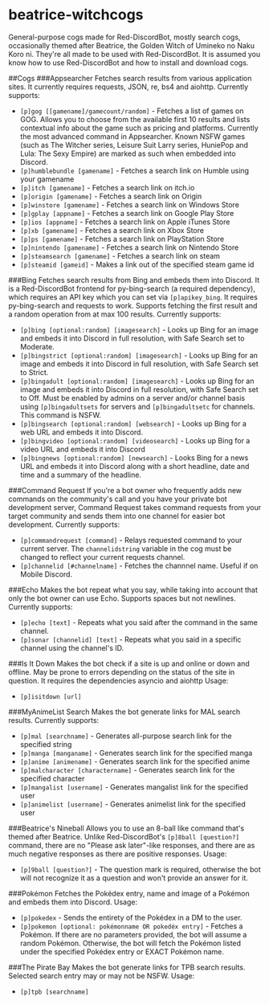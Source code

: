 # beatrice-witchcogs
General-purpose cogs made for Red-DiscordBot, mostly search cogs, occasionally themed after Beatrice, the Golden Witch of Umineko no Naku Koro ni. They're all made to be used with Red-DiscordBot. It is assumed you know how to use Red-DiscordBot and how to install and download cogs.

##Cogs
###Appsearcher
Fetches search results from various application sites. It currently requires requests, JSON, re, bs4 and aiohttp. Currently supports:
- `[p]gog [[gamename]/gamecount/random]` - Fetches a list of games on GOG. Allows you to choose from the available first 10 results and lists contextual info about the game such as pricing and platforms. Currently the most advanced command in Appsearcher. Known NSFW games (such as The Witcher series, Leisure Suit Larry series, HuniePop and Lula: The Sexy Empire) are marked as such when embedded into Discord.
- `[p]humblebundle [gamename]` - Fetches a search link on Humble using your gamename
- `[p]itch [gamename]` - Fetches a search link on itch.io
- `[p]origin [gamename]` - Fetches a search link on Origin
- `[p]winstore [gamename]` - Fetches a search link on Windows Store
- `[p]gplay [appname]` - Fetches a search link on Google Play Store
- `[p]ios [appname]` - Fetches a search link on Apple iTunes Store
- `[p]xb [gamename]` - Fetches a search link on Xbox Store
- `[p]ps [gamename]` - Fetches a search link on PlayStation Store
- `[p]nintendo [gamename]` - Fetches a search link on Nintendo Store
- `[p]steamsearch [gamename]` - Fetches a search link on steam
- `[p]steamid [gameid]` - Makes a link out of the specified steam game id

###Bing
Fetches search results from Bing and embeds them into Discord. It is a Red-DiscordBot frontend for py-bing-search (a required dependency), which requires an API key which you can set via `[p]apikey_bing`. It requires py-bing-search and requests to work. Supports fetching the first result and a random operation from at max 100 results. Currently supports:
- `[p]bing [optional:random] [imagesearch]` - Looks up Bing for an image and embeds it into Discord in full resolution, with Safe Search set to Moderate.
- `[p]bingstrict [optional:random] [imagesearch]` - Looks up Bing for an image and embeds it into Discord in full resolution, with Safe Search set to Strict. 
- `[p]bingadult [optional:random] [imagesearch]` - Looks up Bing for an image and embeds it into Discord in full resolution, with Safe Search set to Off. Must be enabled by admins on a server and/or channel basis using `[p]bingadultsets` for servers and `[p]bingadultsetc` for channels. This command is NSFW.
- `[p]bingsearch [optional:random] [websearch]` - Looks up Bing for a web URL and embeds it into Discord.
- `[p]bingvideo [optional:random] [videosearch]` - Looks up Bing for a video URL and embeds it into Discord
- `[p]bingnews [optional:random] [newsearch]` - Looks Bing for a news URL and embeds it into Discord along with a short headline, date and time and a summary of the headline.

###Command Request
If you're a bot owner who frequently adds new commands on the community's call and you have your private bot development server, Command Request takes command requests from your target community and sends them into one channel for easier bot development. Currently supports:
- `[p]commandrequest [command]` - Relays requested command to your current server. The `channelidstring` variable in the cog must be changed to reflect your current requests channel.
- `[p]channelid [#channelname]` - Fetches the channnel name. Useful if on Mobile Discord.

###Echo
Makes the bot repeat what you say, while taking into account that only the bot owner can use Echo. Supports spaces but not newlines. Currently supports:
- `[p]echo [text]` - Repeats what you said after the command in the same channel.
- `[p]sonar [channelid] [text]` - Repeats what you said in a specific channel using the channel's ID.

###Is It Down
Makes the bot check if a site is up and online or down and offline. May be prone to errors depending on the status of the site in question. It requires the dependencies asyncio and aiohttp Usage:
- `[p]isitdown [url]`
 
###MyAnimeList Search
Makes the bot generate links for MAL search results. Currently supports:
- `[p]mal [searchname]` - Generates all-purpose search link for the specified string
- `[p]manga [manganame]` - Generates search link for the specified manga
- `[p]anime [animename]` - Generates search link for the specified anime
- `[p]malcharacter [charactername]` - Generates search link for the specified character
- `[p]mangalist [username]` - Generates mangalist link for the specified user
- `[p]animelist [username]` - Generates animelist link for the specified user

###Beatrice's Nineball
Allows you to use an 8-ball like command that's themed after Beatrice. Unlike Red-DiscordBot's `[p]8ball [question?]` command, there are no "Please ask later"-like responses, and there are as much negative responses as there are positive responses. Usage:
- `[p]9ball [question?]` - The question mark is required, otherwise the bot will not recognize it as a question and won't provide an answer for it.

###Pokémon
Fetches the Pokédex entry, name and image of a Pokémon and embeds them into Discord. Usage:
- `[p]pokedex` - Sends the entirety of the Pokédex in a DM to the user.
- `[p]pokemon [optional: pokémonname OR pokedéx entry]` - Fetches a Pokémon. If there are no parameters provided, the bot will assume a random Pokémon. Otherwise, the bot will fetch the Pokémon listed under the specified Pokédex entry or EXACT Pokémon name.

###The Pirate Bay
Makes the bot generate links for TPB search results. Selected search entry may or may not be NSFW. Usage:
- `[p]tpb [searchname]`
